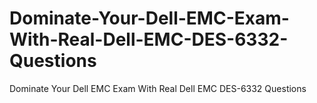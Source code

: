 # Dominate-Your-Dell-EMC-Exam-With-Real-Dell-EMC-DES-6332-Questions
Dominate Your Dell EMC Exam With Real Dell EMC DES-6332 Questions
